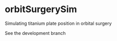 # orbitSurgerySim
Simulating titanium plate position in orbital surgery

See the development branch
